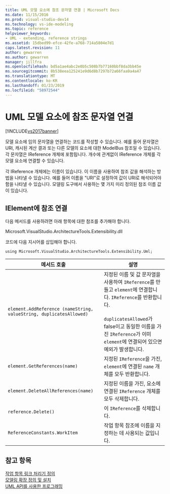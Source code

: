 ```yaml
---
title: UML 모델 요소에 참조 문자열 연결 | Microsoft Docs
ms.date: 11/15/2016
ms.prod: visual-studio-dev14
ms.technology: vs-ide-modeling
ms.topic: reference
helpviewer_keywords:
- UML - extending, reference strings
ms.assetid: 15dbed99-efce-42fe-a768-714a5804e7d1
caps.latest.revision: 11
author: gewarren
ms.author: gewarren
manager: jillfra
ms.openlocfilehash: bd5a1ae4abc2e0b5c508b7b77160bbf8da3bb45e
ms.sourcegitcommit: 8b538eea125241e9d6d8b7297b72a66faa9a4a47
ms.translationtype: MT
ms.contentlocale: ko-KR
ms.lasthandoff: 01/23/2019
ms.locfileid: "58972544"
---
```

# <a name="attach-reference-strings-to-uml-model-elements"></a>UML 모델 요소에 참조 문자열 연결
[!INCLUDE[vs2017banner](../includes/vs2017banner.md)]

모델 요소에 임의 문자열을 연결하는 코드를 작성할 수 있습니다. 예를 들어 문자열은 URI, 캐시된 계산 결과 또는 다른 모델의 요소에 대한 ModelBus 참조일 수 있습니다. 각 문자열은 IReference 개체에 포함됩니다. 개수에 관계없이 IReference 개체를 각 모델 요소에 연결할 수 있습니다.  
  
 각 IReference 개체에는 이름이 있습니다. 이 이름을 사용하여 참조 값을 해석하는 방법을 나타낼 수 있습니다. 예를 들어 이름을 "URI"로 설정하여 값이 URI로 해석되어야 함을 나타낼 수 있습니다. 모델링 도구에서 사용하는 몇 가지 미리 정의된 참조 이름 값이 있습니다.  
  
## <a name="attaching-a-reference-to-an-ielement"></a>IElement에 참조 연결  
 다음 메서드를 사용하려면 아래 항목에 대한 참조를 추가해야 합니다.  
  
 Microsoft.VisualStudio.ArchitectureTools.Extensibility.dll  
  
 코드에 다음 지시어를 삽입해야 합니다.  
  
 `using Microsoft.VisualStudio.ArchitectureTools.Extensibility.Uml;`  
  
|메서드 호출|설명|  
|-----------------|-----------------|  
|`element.AddReference (nameString, valueString, duplicatesAllowed)`|지정된 이름 및 값 문자열을 사용하여 `IReference`를 만들고 `element`에 연결합니다. `IReference`를 반환합니다.<br /><br /> `duplicatesAllowed`가 false이고 동일한 이름을 가진 `IReference`가 이미 `element`에 연결되어 있으면 예외가 발생합니다.|  
|`element.GetReferences(name)`|지정된 `IReference`을 가진, `element`에 연결된 `name` 개체를 모두 반환합니다.|  
|`element.DeleteAllReferences(name)`|지정된 이름을 가진, 요소에 연결된 `IReference` 개체를 모두 삭제합니다.|  
|`reference.Delete()`|이 `IReference`를 삭제합니다.|  
|`ReferenceConstants.WorkItem`|작업 항목 참조에 이름을 지정하는 데 사용되는 값입니다.|  
  
## <a name="see-also"></a>참고 항목  
 [작업 항목 링크 처리기 정의](../modeling/define-a-work-item-link-handler.md)   
 [모델링 확장 정의 및 설치](../modeling/define-and-install-a-modeling-extension.md)   
 [UML API를 사용한 프로그래밍](../modeling/programming-with-the-uml-api.md)

